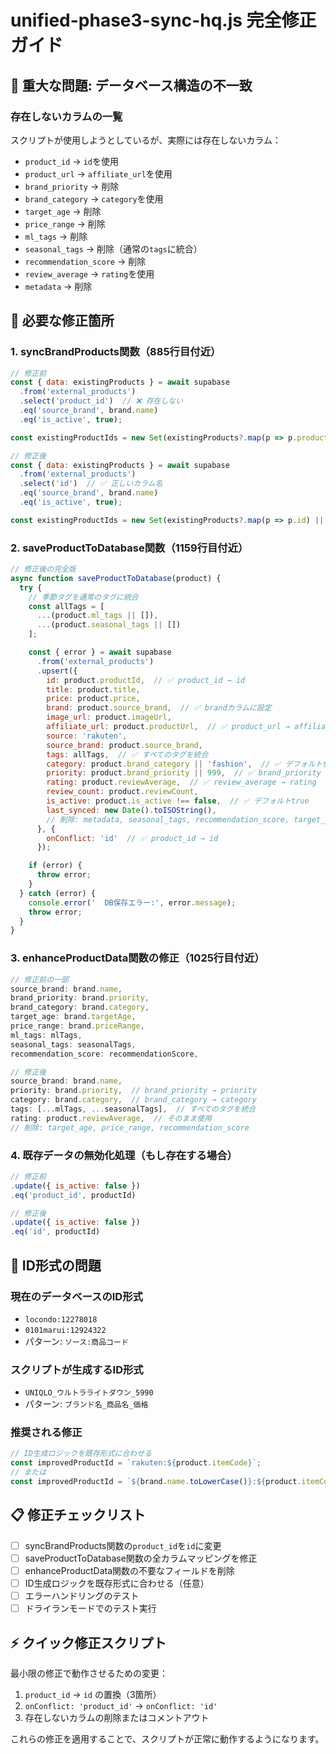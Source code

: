 # unified-phase3-sync-hq.js 完全修正ガイド

## 🔴 重大な問題: データベース構造の不一致

### 存在しないカラムの一覧
スクリプトが使用しようとしているが、実際には存在しないカラム：
- `product_id` → `id`を使用
- `product_url` → `affiliate_url`を使用
- `brand_priority` → 削除
- `brand_category` → `category`を使用
- `target_age` → 削除
- `price_range` → 削除
- `ml_tags` → 削除
- `seasonal_tags` → 削除（通常の`tags`に統合）
- `recommendation_score` → 削除
- `review_average` → `rating`を使用
- `metadata` → 削除

## 📝 必要な修正箇所

### 1. syncBrandProducts関数（885行目付近）
```javascript
// 修正前
const { data: existingProducts } = await supabase
  .from('external_products')
  .select('product_id')  // ❌ 存在しない
  .eq('source_brand', brand.name)
  .eq('is_active', true);

const existingProductIds = new Set(existingProducts?.map(p => p.product_id) || []);

// 修正後
const { data: existingProducts } = await supabase
  .from('external_products')
  .select('id')  // ✅ 正しいカラム名
  .eq('source_brand', brand.name)
  .eq('is_active', true);

const existingProductIds = new Set(existingProducts?.map(p => p.id) || []);
```

### 2. saveProductToDatabase関数（1159行目付近）
```javascript
// 修正後の完全版
async function saveProductToDatabase(product) {
  try {
    // 季節タグを通常のタグに統合
    const allTags = [
      ...(product.ml_tags || []),
      ...(product.seasonal_tags || [])
    ];

    const { error } = await supabase
      .from('external_products')
      .upsert({
        id: product.productId,  // ✅ product_id → id
        title: product.title,
        price: product.price,
        brand: product.source_brand,  // ✅ brandカラムに設定
        image_url: product.imageUrl,
        affiliate_url: product.productUrl,  // ✅ product_url → affiliate_url
        source: 'rakuten',
        source_brand: product.source_brand,
        tags: allTags,  // ✅ すべてのタグを統合
        category: product.brand_category || 'fashion',  // ✅ デフォルト値を設定
        priority: product.brand_priority || 999,  // ✅ brand_priority → priority
        rating: product.reviewAverage,  // ✅ review_average → rating
        review_count: product.reviewCount,
        is_active: product.is_active !== false,  // ✅ デフォルトtrue
        last_synced: new Date().toISOString(),
        // 削除: metadata, seasonal_tags, recommendation_score, target_age, price_range
      }, {
        onConflict: 'id'  // ✅ product_id → id
      });

    if (error) {
      throw error;
    }
  } catch (error) {
    console.error('  DB保存エラー:', error.message);
    throw error;
  }
}
```

### 3. enhanceProductData関数の修正（1025行目付近）
```javascript
// 修正前の一部
source_brand: brand.name,
brand_priority: brand.priority,
brand_category: brand.category,
target_age: brand.targetAge,
price_range: brand.priceRange,
ml_tags: mlTags,
seasonal_tags: seasonalTags,
recommendation_score: recommendationScore,

// 修正後
source_brand: brand.name,
priority: brand.priority,  // brand_priority → priority
category: brand.category,  // brand_category → category
tags: [...mlTags, ...seasonalTags],  // すべてのタグを統合
rating: product.reviewAverage,  // そのまま使用
// 削除: target_age, price_range, recommendation_score
```

### 4. 既存データの無効化処理（もし存在する場合）
```javascript
// 修正前
.update({ is_active: false })
.eq('product_id', productId)

// 修正後
.update({ is_active: false })
.eq('id', productId)
```

## 🚨 ID形式の問題

### 現在のデータベースのID形式
- `locondo:12278018`
- `0101marui:12924322`
- パターン: `ソース:商品コード`

### スクリプトが生成するID形式
- `UNIQLO_ウルトラライトダウン_5990`
- パターン: `ブランド名_商品名_価格`

### 推奨される修正
```javascript
// ID生成ロジックを既存形式に合わせる
const improvedProductId = `rakuten:${product.itemCode}`;
// または
const improvedProductId = `${brand.name.toLowerCase()}:${product.itemCode}`;
```

## 📋 修正チェックリスト

- [ ] syncBrandProducts関数の`product_id`を`id`に変更
- [ ] saveProductToDatabase関数の全カラムマッピングを修正
- [ ] enhanceProductData関数の不要なフィールドを削除
- [ ] ID生成ロジックを既存形式に合わせる（任意）
- [ ] エラーハンドリングのテスト
- [ ] ドライランモードでのテスト実行

## ⚡ クイック修正スクリプト

最小限の修正で動作させるための変更：
1. `product_id` → `id` の置換（3箇所）
2. `onConflict: 'product_id'` → `onConflict: 'id'`
3. 存在しないカラムの削除またはコメントアウト

これらの修正を適用することで、スクリプトが正常に動作するようになります。
